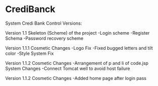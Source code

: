 # CrediBanck
System Credi Bank
Control Versions:

Version 1.1
Skeleton (Scheme) of the project
-Login scheme
-Register Schema
-Password recovery scheme

Version 1.1.1 
Cosmetic Changes
-Logo Fix
-Fixed bugged letters and tilt color
-Style System Fix

Version 1.1.2 
Cosmetic Changes
-Arrangement of p and li of code.jsp
System Changes
-Connect Tomcat well to avoid host failure

Version 1.1.2 
Cosmetic Changes
-Added home page after login pass

